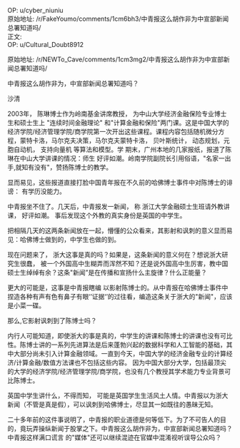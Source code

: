 
OP: u/cyber_niuniu  
原始地址: /r/FakeYoumo/comments/1cm6bh3/中青报这么胡作非为中宣部新闻总署知道吗/  
正文:  
OP: u/Cultural_Doubt8912  

 原始地址: /r/NEWTo_Cave/comments/1cm3mg2/中青报这么胡作非为中宣部新闻总署知道吗/  

中青报这么胡作非为，中宣部新闻总署知道吗？

沙清

2003年， 陈琳博士作为岭南基金讲席教授， 为中山大学经济金融保险专业博士生和硕士生上 "连续时间金融理论" 和"计算金融和保险"两门课。这是中国大学的经济学院/经济管理学院/商学院第一次开出这些课程。课程内容包括随机微分方程，蒙特卡洛，马尔克夫决策，马尔克夫蒙特卡洛， 贝叶斯统计， 动态规划，元胞自动机， 支持向量机 等算法和模型。学 期末，广州本地的几家报纸，报道了陈琳在中山大学讲课的情况：师生 好评如潮。岭南学院副院长引用俗语，"名家一出手,就知有没有"，赞扬陈博士的教学。

显而易见，这些报道直接打脸中国青年报在不久前的哈佛博士事件中对陈博士的诽谤： 有学历没能力。

中青报坐不住了。几天后，中青报发一新闻， 称 浙江大学金融硕士生班请外教讲课， 好评如潮。 事后发现这个外教的真实身份是英国的中学生。

把相隔几天的这两条新闻放在一起，懵懂的公众看来，其影射和讽刺的意义显而易见：哈佛博士做到的，中学生也做的到。

现在问题来了， 浙大这事是真的吗？如果是，这条新闻的意义何在？想说浙大研究生很蠢， 被一个外国高中生糊弄而浑然不知？还是说外国高中生厉害，教中国硕士生绰绰有余？这条"新闻”是在传播和宣扬什么主旋律？什么正能量？

更大的可能是，这事是中青报瞎编 以影射陈博士的。从中青报在哈佛博士事件中 捏造各种有声有色有鼻子有眼‘’证据‘’的过往看，编造这条关于浙大的"新闻"，应该是小菜一碟。

那么,它影射讽刺到了陈博士吗？

内行人可能知道，即使浙大的事是真的，中学生的讲课和陈博士的讲课也没有可比性。陈博士讲的一系列先进算法是后来蓬勃兴起的数据科学和人工智能的基础，其中大部分尚未引入计算金融领域。一直到今天，中国大学的经济金融专业的计算经济/计算金融/数值方法课也不包括这些内容。 因为中国大部分大学，包括最顶尖的大学的经济学院/经济管理学院/商学院，也没有几个教授其学术能力专业背景可比陈博士。

英国中学生讲什么，不得而知， 可能是英国学生生活风土人情。中青报以为浙大新闻（不管是真是假），可以讽刺到哈佛博士，尽显其一如既往的愚昧无知。

 二十多年前的这件事说明了，中青报的职业道德是何等低下。为了不可告人的目的，竟玩弄操纵新闻于股掌之下。中青报这么胡作非为，中宣部新闻总署知道吗？中青报这样满口谎言 的"媒体"还可以继续混迹在官媒中混淆视听误导公众吗？

